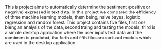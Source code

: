 This is project aims to automatically determine the sentiment (positive or negative) expressed in text data. In this project we compared the efficiency of three machine learning models, them being, naive bayes, logistic regression and random forest. This project contains five files, first one bieng an analysis of the data, second traing and testing the models, third is a simple desktop application where the user inputs text data and the sentiment is predicted, the forth and fifth files are serilized models which are used in the desktop application.
